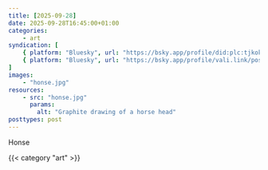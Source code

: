 ```yaml
---
title: [2025-09-28]
date: 2025-09-28T16:45:00+01:00
categories:
    - art
syndication: [
    { platform: "Bluesky", url: "https://bsky.app/profile/did:plc:tjkokzqdnfzzlaxdjjzzzi5b/post/3lzvqdjrrfk2u", hidden: true },
    { platform: "Bluesky", url: "https://bsky.app/profile/vali.link/post/3lzvqdjrrfk2u" }
]
images:
    - "honse.jpg"
resources:
    - src: "honse.jpg"
      params:
        alt: "Graphite drawing of a horse head"
posttypes: post
---
```

Honse

{{< category "art" >}}
